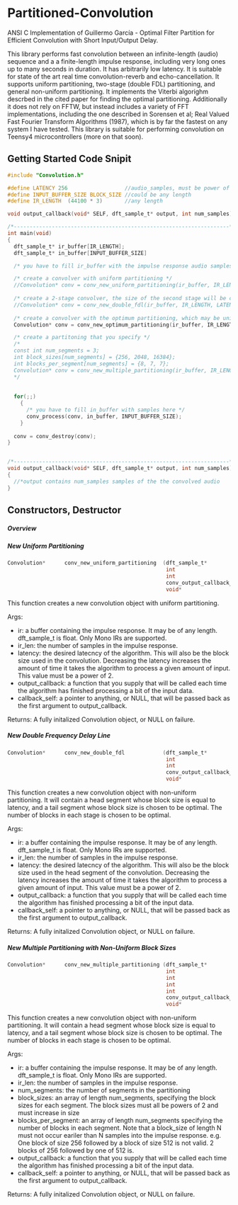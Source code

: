 # Partitioned-Convolution
ANSI C Implementation of Guillermo García -  Optimal Filter Partition for Efficient Convolution with Short Input/Output Delay. 

This library performs fast convolution between an infinite-length (audio) sequence and a a finite-length impulse response, including very long ones up to many seconds in duration. It has arbitrarily low latency. It is suitable for state of the art real time convolution-reverb and echo-cancellation. It supports uniform partitioning, two-stage (double FDL) partitioning, and general non-uniform partitioning. It implements the Viterbi algorighm descrbed in the cited paper for finding the optimal partitioning. Additionally it does not rely on FFTW, but instead includes a variety of FFT implementations, including the one described in Sorensen et al; Real Valued Fast Fourier Transform Algorithms (1987), which is by far the fastest on any system I have tested. This library is suitable for performing convolution on Teensy4 microcontrollers (more on that soon).

## Getting Started Code Snipit
```c
#include "Convolution.h"

#define LATENCY 256                  //audio_samples, must be power of 2
#define INPUT_BUFFER_SIZE BLOCK_SIZE //could be any length
#define IR_LENGTH  (44100 * 3)       //any length

void output_callback(void* SELF, dft_sample_t* output, int num_samples);

/*--------------------------------------------------------------------*/
int main(void)
{
  dft_sample_t* ir_buffer[IR_LENGTH];
  dft_sample_t* in_buffer[INPUT_BUFFER_SIZE]

  /* you have to fill ir_buffer with the impulse response audio samples here */

  /* create a convolver with uniform partitioning */
  //Convolution* conv = conv_new_uniform_partitioning(ir_buffer, IR_LENGTH, LATENCY, output_callback, NULL);
  
  /* create a 2-stage convolver, the size of the second stage will be chosen for you so as to be optimum */
  //Convolution* conv = conv_new_double_fdl(ir_buffer, IR_LENGTH, LATENCY, output_callback, NULL);
  
  /* create a convolver with the optimum partitioning, which may be uniform or non-uniform and could have several stages */
  Convolution* conv = conv_new_optimum_partitioning(ir_buffer, IR_LENGTH, LATENCY, output_callback, NULL);

  /* create a partitoning that you specify */
  /*
  const int num_segments = 3;
  int block_sizes[num_segments] = {256, 2048, 16384};
  int blocks_per_segment[num_segments] = {8, 7, 7};
  Convolution* conv = conv_new_multiple_partitioning(ir_buffer, IR_LENGTH, num_segments, block_sizes, blocks_per_segment, output_callback, NULL);
  */
  
  
  for(;;)
    {
      /* you have to fill in_buffer with samples here */
      conv_process(conv, in_buffer, INPUT_BUFFER_SIZE);
    }
  
  conv = conv_destroy(conv);
}


/*--------------------------------------------------------------------*/
void output_callback(void* SELF, dft_sample_t* output, int num_samples)
{
  //*output contains num_samples samples of the the convolved audio
}
```

## Constructors, Destructor
##### Overview

##### New Uniform Partitioning
```c
Convolution*      conv_new_uniform_partitioning  (dft_sample_t*          ir, 
                                                  int                    ir_len, 
                                                  int                    latency, 
                                                  conv_output_callback_t output_callback, 
                                                  void*                  callback_self);
```
This function creates a new convolution object with uniform partitioning.

Args:
* ir: a buffer containing the impulse response. It may be of any length. dft_sample_t is float. Only Mono IRs are supported.
* ir_len: the number of samples in the impulse response.
* latency: the desired latecncy of the algorithm. This will also be the block size used in the convolution. Decreasing the latency increases the amount of time it takes the algorithm to process a given amount of input. This value must be a power of 2.
* output_callback: a function that you supply that will be called each time the algorithm has finished processing a bit of the input data.
* callback_self: a pointer to anything, or NULL, that will be passed back as the first argument to output_callback.

Returns: A fully initalized Convolution object, or NULL on failure.

##### New Double Frequency Delay Line
```c
Convolution*      conv_new_double_fdl            (dft_sample_t*          ir, 
                                                  int                    ir_len, 
                                                  int                    latency, 
                                                  conv_output_callback_t output_callback, 
                                                  void*                  callback_self);


```
This function creates a new convolution object with non-uniform partitioning. It will contain a head segment whose block size is equal to latency, and a tail segment whose block size is chosen to be optimal. The number of blocks in each stage is chosen to be optimal.

Args:
* ir: a buffer containing the impulse response. It may be of any length. dft_sample_t is float. Only Mono IRs are supported.
* ir_len: the number of samples in the impulse response.
* latency: the desired latecncy of the algorithm. This will also be the block size used in the head segment of the convolution. Decreasing the latency increases the amount of time it takes the algorithm to process a given amount of input. This value must be a power of 2.
* output_callback: a function that you supply that will be called each time the algorithm has finished processing a bit of the input data.
* callback_self: a pointer to anything, or NULL, that will be passed back as the first argument to output_callback.

Returns: A fully initalized Convolution object, or NULL on failure.

##### New Multiple Partitioning with Non-Uniform Block Sizes
```c
Convolution*      conv_new_multiple_partitioning (dft_sample_t*          ir, 
                                                  int                    ir_len, 
                                                  int                    num_segments, 
                                                  int                    block_sizes[], 
                                                  int                    blocks_per_segment[], 
                                                  conv_output_callback_t output_callback, 
                                                  void*                  callback_self);


```
This function creates a new convolution object with non-uniform partitioning. It will contain a head segment whose block size is equal to latency, and a tail segment whose block size is chosen to be optimal. The number of blocks in each stage is chosen to be optimal.

Args:
* ir: a buffer containing the impulse response. It may be of any length. dft_sample_t is float. Only Mono IRs are supported.
* ir_len: the number of samples in the impulse response.
* num_segments: the number of segments in the partitioning
* block_sizes: an array of length num_segments, specifying the block sizes for each segment. The block sizes must all be powers of 2 and must increase in size
* blocks_per_segment: an array of length num_segments specifying the number of blocks in each segment. Note that a block_size of length N must not occur eariler than N samples into the impulse response. e.g. One block of size 256 followed by a block of size 512 is not valid. 2 blocks of 256 followed by one of 512 is.
* output_callback: a function that you supply that will be called each time the algorithm has finished processing a bit of the input data.
* callback_self: a pointer to anything, or NULL, that will be passed back as the first argument to output_callback.

Returns: A fully initalized Convolution object, or NULL on failure.

